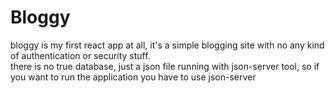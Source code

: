 # Bloggy
bloggy is my first react app at all, it's a simple blogging site with no any kind of authentication or security stuff.<br/>
there is no true database, just a json file running with json-server tool, so if you want to run the application you have to use json-server
